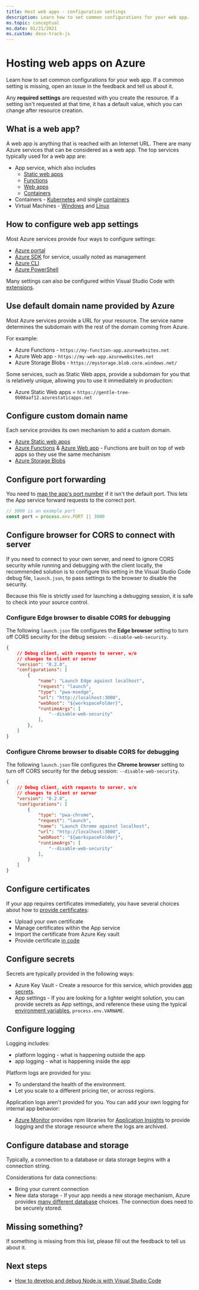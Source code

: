 ```yaml
---
title: Host web apps - configuration settings
description: Learn how to set common configurations for your web app.
ms.topic: conceptual
ms.date: 01/21/2021
ms.custom: devx-track-js
---
```


# Hosting web apps on Azure

Learn how to set common configurations for your web app. If a common setting is missing, open an issue in the feedback and tell us about it. 

Any **required settings** are requested with you create the resource. If a setting isn't requested at that time, it has a default value, which you can change after resource creation. 

## What is a web app?

A web app is anything that is reached with an Internet URL. There are many Azure services that can be considered as a web app. The top services typically used for a web app are:

* App service, which also includes
    * [Static web apps](/azure/static-web-apps/)
    * [Functions](/azure/azure-functions/)
    * [Web apps](/azure/app-service/)
    * [Containers](/azure/app-service/configure-custom-container?pivots=container-linux)
* Containers - [Kubernetes](/azure/aks/) and single [containers](/azure/container-instances/)
* Virtual Machines - [Windows](/azure/virtual-machines/windows) and [Linux](/azure/virtual-machines/linux)

## How to configure web app settings

Most Azure services provide four ways to configure settings:

* [Azure portal](https://portal.azure.com)
* [Azure SDK](https://github.com/Azure/azure-sdk) for service, usually noted as management
* [Azure CLI](/cli/azure/)
* [Azure PowerShell](/powershell/azure/)

Many settings can also be configured within Visual Studio Code with [extensions](https://marketplace.visualstudio.com/items?itemName=ms-azuretools.vscode-azureappservice). 

## Use default domain name provided by Azure

Most Azure services provide a URL for your resource. The service name determines the subdomain with the rest of the domain coming from Azure. 

For example:

* Azure Functions - `https://my-function-app.azurewebsites.net`
* Azure Web app - `https://my-web-app.azurewebsites.net`
* Azure Storage Blobs - `https://mystorage.blob.core.windows.net/`

Some services, such as Static Web apps, provide a subdomain for you that is relatively unique, allowing you to use it immediately in production:

* Azure Static Web apps = `https://gentle-tree-0b08aaf12.azurestaticapps.net`

## Configure custom domain name 

Each service provides its own mechanism to add a custom domain. 

* [Azure Static web apps](/azure/static-web-apps/custom-domain)
* [Azure Functions](/azure/app-service/app-service-web-tutorial-custom-domain) & [Azure Web app](/azure/app-service/app-service-web-tutorial-custom-domain) - Functions are built on top of web apps so they use the same mechanism
* [Azure Storage Blobs](/azure/storage/blobs/storage-custom-domain-name?tabs=azure-portal)

## Configure port forwarding

You need to [map the app's port number](/azure/app-service/configure-language-nodejs?pivots=platform-windows#get-port-number) if it isn't the default port. This lets the App service forward requests to the correct port. 

```javascript
// 3000 is an example port
const port = process.env.PORT || 3000
```

## Configure browser for CORS to connect with server

If you need to connect to your own server, and need to ignore CORS security while running and debugging with the client locally, the recommended solution is to configure this setting in the Visual Studio Code debug file, `launch.json`, to pass settings to the browser to disable the security. 

Because this file is strictly used for launching a debugging session, it is safe to check into your source control. 

### Configure Edge browser to disable CORS for debugging

The following `launch.json` file configures the **Edge browser** setting to turn off CORS security for the debug session: `--disable-web-security`. 

```json
{
    // Debug client, with requests to server, w/o 
    // changes to client or server
    "version": "0.2.0",
    "configurations": [
        {
            "name": "Launch Edge against localhost",
            "request": "launch",
            "type": "pwa-msedge",
            "url": "http://localhost:3000",
            "webRoot": "${workspaceFolder}",
            "runtimeArgs": [
                "--disable-web-security"
            ],
        },
    ]
}
```

### Configure Chrome browser to disable CORS for debugging

The following `launch.json` file configures the **Chrome browser** setting to turn off CORS security for the debug session: `--disable-web-security`. 

```json
{
    // Debug client, with requests to server, w/o 
    // changes to client or server
    "version": "0.2.0",
    "configurations": [
        {
            "type": "pwa-chrome",
            "request": "launch",
            "name": "Launch Chrome against localhost",
            "url": "http://localhost:3000",
            "webRoot": "${workspaceFolder}",
            "runtimeArgs": [
                "--disable-web-security"
            ],
        }
    ]
}
```


## Configure certificates

If your app requires certificates immediately, you have several choices about how to [provide certificates](/azure/app-service/configure-ssl-certificate#import-an-app-service-certificate):

* Upload your own certificate
* Manage certificates within the App service
* Import the certificate from Azure Key vault
* Provide certificate [in code](/azure/app-service/configure-ssl-certificate-in-code)

## Configure secrets

Secrets are typically provided in the following ways:

* Azure Key Vault  - Create a resource for this service, which provides [app secrets](/azure/app-service/app-service-key-vault-references). 
* App settings - If you are looking for a lighter weight solution, you can provide secrets as App settings, and reference these using the typical [environment variables](/azure/app-service/configure-language-nodejs?pivots=platform-windows), `process.env.VARNAME`. 

## Configure logging

Logging includes:

* platform logging - what is happening outside the app
* app logging - what is happening inside the app

Platform logs are provided for you:
* To understand the health of the environment.
* Let you scale to a different pricing tier, or across regions. 

Application logs aren't provided for you. You can add your own logging for internal app behavior:
* [Azure Monitor](/azure/azure-monitor/overview) provides npm libraries for [Application Insights](/azure/azure-monitor/app/app-insights-overview) to provide logging and the storage resource where the logs are archived. 

## Configure database and storage

Typically, a connection to a database or data storage begins with a connection string. 

Considerations for data connections:
* Bring your current connection
* New data storage - If your app needs a new storage mechanism, Azure provides [many different database](integrate-database.md) choices. The connection does need to be securely stored. 

## Missing something? 

If something is missing from this list, please fill out the feedback to tell us about it. 

## Next steps

* [How to develop and debug Node.js with Visual Studio Code](with-visual-studio-code/install-run-debug-nodejs.md)